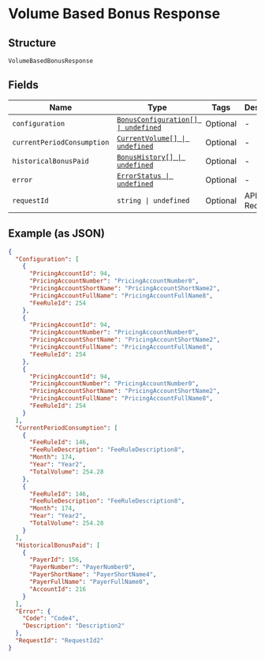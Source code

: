 
# Volume Based Bonus Response

## Structure

`VolumeBasedBonusResponse`

## Fields

| Name | Type | Tags | Description |
|  --- | --- | --- | --- |
| `configuration` | [`BonusConfiguration[] \| undefined`](../../doc/models/bonus-configuration.md) | Optional | - |
| `currentPeriodConsumption` | [`CurrentVolume[] \| undefined`](../../doc/models/current-volume.md) | Optional | - |
| `historicalBonusPaid` | [`BonusHistory[] \| undefined`](../../doc/models/bonus-history.md) | Optional | - |
| `error` | [`ErrorStatus \| undefined`](../../doc/models/error-status.md) | Optional | - |
| `requestId` | `string \| undefined` | Optional | API Request Id |

## Example (as JSON)

```json
{
  "Configuration": [
    {
      "PricingAccountId": 94,
      "PricingAccountNumber": "PricingAccountNumber0",
      "PricingAccountShortName": "PricingAccountShortName2",
      "PricingAccountFullName": "PricingAccountFullName8",
      "FeeRuleId": 254
    },
    {
      "PricingAccountId": 94,
      "PricingAccountNumber": "PricingAccountNumber0",
      "PricingAccountShortName": "PricingAccountShortName2",
      "PricingAccountFullName": "PricingAccountFullName8",
      "FeeRuleId": 254
    },
    {
      "PricingAccountId": 94,
      "PricingAccountNumber": "PricingAccountNumber0",
      "PricingAccountShortName": "PricingAccountShortName2",
      "PricingAccountFullName": "PricingAccountFullName8",
      "FeeRuleId": 254
    }
  ],
  "CurrentPeriodConsumption": [
    {
      "FeeRuleId": 146,
      "FeeRuleDescription": "FeeRuleDescription8",
      "Month": 174,
      "Year": "Year2",
      "TotalVolume": 254.28
    },
    {
      "FeeRuleId": 146,
      "FeeRuleDescription": "FeeRuleDescription8",
      "Month": 174,
      "Year": "Year2",
      "TotalVolume": 254.28
    }
  ],
  "HistoricalBonusPaid": [
    {
      "PayerId": 156,
      "PayerNumber": "PayerNumber0",
      "PayerShortName": "PayerShortName4",
      "PayerFullName": "PayerFullName0",
      "AccountId": 216
    }
  ],
  "Error": {
    "Code": "Code4",
    "Description": "Description2"
  },
  "RequestId": "RequestId2"
}
```

